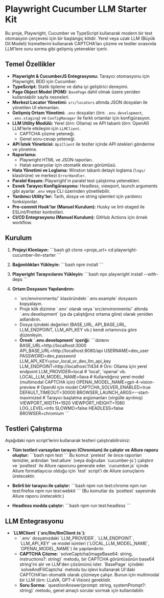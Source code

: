 # Playwright Cucumber LLM Starter Kit

Bu proje, Playwright, Cucumber ve TypeScript kullanarak modern bir test otomasyon çerçevesi için bir başlangıç kitidir. Yerel veya uzak LLM (Büyük Dil Modeli) hizmetlerini kullanarak CAPTCHA'ları çözme ve testler sırasında LLM'lere soru sorma gibi gelişmiş yetenekler içerir.

## Temel Özellikler

*   **Playwright & CucumberJS Entegrasyonu:** Tarayıcı otomasyonu için Playwright, BDD için Cucumber.
*   **TypeScript:** Statik tipleme ve daha iyi geliştirici deneyimi.
*   **Page Object Model (POM):** `BasePage` dahil olmak üzere yeniden kullanılabilir sayfa nesneleri.
*   **Merkezi Locator Yönetimi:** `src/locators` altında JSON dosyaları ile yönetilen UI elemanları.
*   **Gelişmiş Ortam Yönetimi:** `.env` dosyaları (örn: `.env.development`, `.env.staging`) ve `ConfigManager` ile farklı ortamlar için konfigürasyon.
*   **LLM Utility Modülü:** Yerel (örn: Ollama) ve API tabanlı (örn: OpenAI) LLM'lerle etkileşim için `LLMClient`.
    *   CAPTCHA çözme yeteneği.
    *   Genel soru-cevap yeteneği.
*   **API İstek Yöneticisi:** `ApiClient` ile testler içinde API istekleri gönderme ve yönetme.
*   **Raporlama:**
    *   Playwright HTML ve JSON raporları.
    *   Hatalı senaryolar için otomatik ekran görüntüsü.
*   **Hata Yönetimi ve Loglama:** Winston tabanlı detaylı loglama (`logs/` klasörüne) ve merkezi `ErrorHandler`.
*   **Paralel Koşum:** Playwright'ın paralel test çalıştırma yetenekleri.
*   **Esnek Tarayıcı Konfigürasyonu:** Headless, viewport, launch arguments gibi ayarlar `.env` veya CLI üzerinden yönetilebilir.
*   **Yardımcı Utility'ler:** Tarih, dosya ve string işlemleri için yardımcı fonksiyonlar.
*   **Pre-commit Hook'lar (Manuel Kurulum):** Husky ve lint-staged ile ESLint/Prettier kontrolleri.
*   **CI/CD Entegrasyonu (Manuel Kurulum):** GitHub Actions için örnek workflow.

## Kurulum

1.  **Projeyi Klonlayın:**
    \`\`\`bash
    git clone <proje_url>
    cd playwright-cucumber-llm-starter
    \`\`\`

2.  **Bağımlılıkları Yükleyin:**
    \`\`\`bash
    npm install
    \`\`\`

3.  **Playwright Tarayıcılarını Yükleyin:**
    \`\`\`bash
    npx playwright install --with-deps
    \`\`\`

4.  **Ortam Dosyasını Yapılandırın:**
    *   \`src/environments/\` klasöründeki \`.env.example\` dosyasını kopyalayın.
    *   Proje kök dizinine \`.env\` olarak veya \`src/environments/\` altında \`.env.development\` (ya da çalıştığınız ortama göre) olarak yeniden adlandırın.
    *   Dosya içindeki değerleri (BASE_URL, API_BASE_URL, LLM_ENDPOINT, LLM_API_KEY vb.) kendi ortamınıza göre düzenleyin.
    *   **Örnek \`.env.development\` içeriği:**
        \`\`\`dotenv
        BASE_URL=http://localhost:3000
        API_BASE_URL=http://localhost:8080/api
        USERNAME=dev_user
        PASSWORD=dev_password
        LLM_API_KEY=your_local_or_dev_llm_api_key
        LLM_ENDPOINT=http://localhost:11434 # Örn: Ollama için yerel endpoint
        LLM_PROVIDER=local # 'local', 'openai' vb.
        LOCAL_LLM_MODEL_NAME=llava # Kullandığınız yerel model (multimodal CAPTCHA için)
        OPENAI_MODEL_NAME=gpt-4-vision-preview # OpenAI için model
        CAPTCHA_SOLVER_ENABLED=true
        DEFAULT_TIMEOUT=30000
        BROWSER_LAUNCH_ARGS=--start-maximized # Tarayıcı başlatma argümanları (virgülle ayrılmış)
        VIEWPORT_WIDTH=1920
        VIEWPORT_HEIGHT=1080
        LOG_LEVEL=info
        SLOWMO=false
        HEADLESS=false
        BROWSER=chromium
        \`\`\`


## Testleri Çalıştırma

Aşağıdaki npm script'lerini kullanarak testleri çalıştırabilirsiniz:

*   **Tüm testleri varsayılan tarayıcı (Chromium) ile çalıştır ve Allure raporu oluştur:**
    \`\`\`bash
    npm test
    \`\`\`
    Bu komut \`pretest\` ile önce raporları temizler, ardından \`test:allure\` (veya doğrudan \`cucumber-js\`) çalıştırır ve \`posttest\` ile Allure raporunu generate eder. \`cucumber.js\` içinde Allure formatlayıcısı olduğu için \`test\` script'i de Allure sonuçlarını üretecektir.

*   **Belirli bir tarayıcı ile çalıştır:**
    \`\`\`bash
    npm run test:chrome
    npm run test:firefox
    npm run test:webkit
    \`\`\`
    (Bu komutlar da \`posttest\` sayesinde Allure raporu üretecektir.)

*   **Headless modda çalıştır:**
    \`\`\`bash
    npm run test:headless
    \`\`\`

## LLM Entegrasyonu

*   **\`LLMClient\` (\`src/llm/llmClient.ts\`):**
    *   \`.env\` dosyanızdaki \`LLM_PROVIDER\`, \`LLM_ENDPOINT\`, \`LLM_API_KEY\` ve model isimleri (\`LOCAL_LLM_MODEL_NAME\`, \`OPENAI_MODEL_NAME\`) ile yapılandırılır.
    *   **CAPTCHA Çözme:** \`solveCaptcha(imageBase64: string, instructions?: string)\` metodu, bir CAPTCHA görüntüsünün base64 string'ini alır ve LLM'den çözümünü ister. \`BasePage\` içindeki \`solveAndFillCaptcha\` metodu bu işlevi kullanarak UI'daki CAPTCHA'ları otomatik olarak çözmeye çalışır. Bunun için multimodal bir LLM (örn: LLaVA, GPT-4 Vision) gereklidir.
    *   **Soru Sorma:** \`questionAnswer(prompt: string, systemPrompt?: string)\` metodu, genel amaçlı sorular sormak için kullanılabilir.
